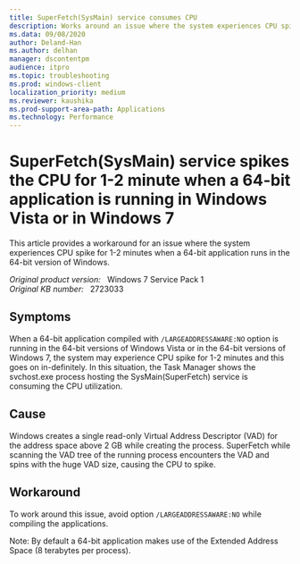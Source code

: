 ```yaml
---
title: SuperFetch(SysMain) service consumes CPU
description: Works around an issue where the system experiences CPU spike for 1-2 minutes when a 64-bit application runs in the 64-bit version of Windows.
ms.data: 09/08/2020
author: Deland-Han
ms.author: delhan
manager: dscontentpm
audience: itpro
ms.topic: troubleshooting
ms.prod: windows-client
localization_priority: medium
ms.reviewer: kaushika
ms.prod-support-area-path: Applications
ms.technology: Performance
---
```

# SuperFetch(SysMain) service spikes the CPU for 1-2 minute when a 64-bit application is running in Windows Vista or in Windows 7

This article provides a workaround for an issue where the system experiences CPU spike for 1-2 minutes when a 64-bit application runs in the 64-bit version of Windows.

_Original product version:_ &nbsp; Windows 7 Service Pack 1  
_Original KB number:_ &nbsp; 2723033

## Symptoms

When a 64-bit application compiled with `/LARGEADDRESSAWARE:NO` option is running in the 64-bit versions of Windows Vista or in the 64-bit versions of Windows 7, the system may experience CPU spike for 1-2 minutes and this goes on in-definitely. In this situation, the Task Manager shows the svchost.exe process hosting the SysMain(SuperFetch) service is consuming the CPU utilization.

## Cause

Windows creates a single read-only Virtual Address Descriptor (VAD) for the address space above 2 GB while creating the process. SuperFetch while scanning the VAD tree of the running process encounters the VAD and spins with the huge VAD size, causing the CPU to spike.

## Workaround

To work around this issue, avoid option `/LARGEADDRESSAWARE:NO` while compiling the applications.

Note: By default a 64-bit application makes use of the Extended Address Space (8 terabytes per process).
